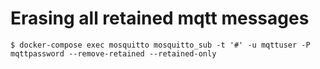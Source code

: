 # Erasing all retained mqtt messages
```
$ docker-compose exec mosquitto mosquitto_sub -t '#' -u mqttuser -P mqttpassword --remove-retained --retained-only
```